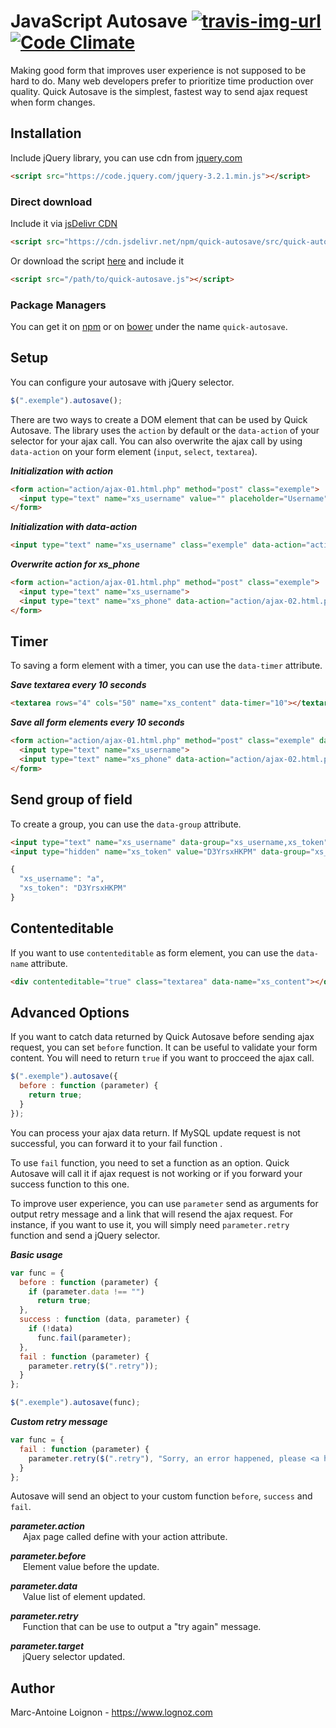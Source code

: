 # JavaScript Autosave [![travis-img-url](https://travis-ci.org/lognoz/js-autosave.svg)](https://travis-ci.org/lognoz/js-autosave) [![Code Climate](https://codeclimate.com/github/lognoz/js-autosave.svg)](https://codeclimate.com/github/lognoz/js-autosave)

Making good form that improves user experience is not supposed to be hard to do. Many web developers prefer to prioritize time production over quality. Quick Autosave is the simplest, fastest way to send ajax request when form changes.

## Installation

Include jQuery library, you can use cdn from [jquery.com](http://jquery.com/download/)
```html
<script src="https://code.jquery.com/jquery-3.2.1.min.js"></script>
```

### Direct download
Include it via [jsDelivr CDN](https://www.jsdelivr.com/package/npm/quick-autosave)
```html
<script src="https://cdn.jsdelivr.net/npm/quick-autosave/src/quick-autosave.js"></script>
```

Or download the script [here](https://github.com/lognoz/quick-autosave/blob/master/src/quick-autosave.js) and include it
```html
<script src="/path/to/quick-autosave.js"></script>
```

### Package Managers
You can get it on [npm](https://www.npmjs.com/package/quick-autosave) or on [bower](https://bower.io/search/?q=quick-autosave) under the name `quick-autosave`.

## Setup
You can configure your autosave with jQuery selector. 
```js
$(".exemple").autosave();
```

There are two ways to create a DOM element that can be used by Quick Autosave. The library uses the `action` by default or the `data-action` of your selector for your ajax call. You can also overwrite the ajax call by using `data-action` on your form element (`input`, `select`, `textarea`).

***Initialization with action***

```html
<form action="action/ajax-01.html.php" method="post" class="exemple">
  <input type="text" name="xs_username" value="" placeholder="Username">
</form>
```

***Initialization with data-action***
```html
<input type="text" name="xs_username" class="exemple" data-action="action/ajax-01.html.php" >
```

***Overwrite action for xs_phone***
```html
<form action="action/ajax-01.html.php" method="post" class="exemple">
  <input type="text" name="xs_username">
  <input type="text" name="xs_phone" data-action="action/ajax-02.html.php">
</form>
```

## Timer

To saving a form element with a timer, you can use the `data-timer` attribute. 

***Save textarea every 10 seconds***
```html
<textarea rows="4" cols="50" name="xs_content" data-timer="10"></textarea>
```

***Save all form elements every 10 seconds***
```html
<form action="action/ajax-01.html.php" method="post" class="exemple" data-timer="10">
  <input type="text" name="xs_username">
  <input type="text" name="xs_phone" data-action="action/ajax-02.html.php">
</form>
```

## Send group of field

To create a group, you can use the `data-group` attribute.
```html
<input type="text" name="xs_username" data-group="xs_username,xs_token">
<input type="hidden" name="xs_token" value="D3YrsxHKPM" data-group="xs_username,xs_token">
```

```js
{
  "xs_username": "a",
  "xs_token": "D3YrsxHKPM"
}
```

## Contenteditable

If you want to use `contenteditable` as form element, you can use the `data-name` attribute. 
```html
<div contenteditable="true" class="textarea" data-name="xs_content"></div>
```

## Advanced Options

If you want to catch data returned by Quick Autosave before sending ajax request, you can set `before` function. It can be useful to validate your form content. You will need to return `true` if you want to procceed the ajax call.
```js
$(".exemple").autosave({
  before : function (parameter) {
    return true;
  }
});
```

You can process your ajax data return. If MySQL update request is not successful, you can forward it to your fail function . 

To use `fail` function, you need to set a function as an option. Quick Autosave will call it if ajax request is not working or if you forward your success function to this one. 

To improve user experience, you can use `parameter` send as arguments for output retry message and a link that will resend the ajax request. For instance, if you want to use it, you will simply need `parameter.retry` function and send a jQuery selector.

***Basic usage***
```js
var func = {
  before : function (parameter) {
    if (parameter.data !== "")
      return true;
  },
  success : function (data, parameter) {
    if (!data)
      func.fail(parameter);
  },
  fail : function (parameter) {
    parameter.retry($(".retry"));
  }
};

$(".exemple").autosave(func);
```

***Custom retry message***
```js
var func = {
  fail : function (parameter) {
    parameter.retry($(".retry"), "Sorry, an error happened, please <a href=\"#\">try again</a>.");
  }
};
```

Autosave will send an object to your custom function `before`, `success` and `fail`.

***parameter.action***<br/>
&nbsp;&nbsp;&nbsp;&nbsp;&nbsp;Ajax page called define with your action attribute.

***parameter.before***<br/>
&nbsp;&nbsp;&nbsp;&nbsp;&nbsp;Element value before the update.

***parameter.data***<br/>
&nbsp;&nbsp;&nbsp;&nbsp;&nbsp;Value list of element updated.

***parameter.retry***<br/>
&nbsp;&nbsp;&nbsp;&nbsp;&nbsp;Function that can be use to output a "try again" message.

***parameter.target***<br/>
&nbsp;&nbsp;&nbsp;&nbsp;&nbsp;jQuery selector updated.

## Author
Marc-Antoine Loignon - <https://www.lognoz.com>
